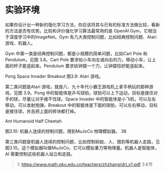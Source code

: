 # 实验环境

如果你设计出一种新的强化学习方法，你应该将其与已有的标准方法做比较，看新的方法是否有优势。比较和评价强化学习算法最常用的是 OpenAI Gym，它相当于深度学习中的ImageNet。Gym 有几大类控制问题，比如经典控制问题、Atari 游戏、机器人。

Gym 中第一类是经典控制问题，都是小规模的简单问题，比如Cart Pole 和Pendulum，见图 3.8。Cart Pole 要求给小车向左或向右的力，移动小车，让上面的杆子能竖起来。Pendulum 要求给钟摆一个力，让钟摆恰好能竖起来。

Pong   Space   Invader Breakout
图3.9: Atari 游戏。

第二类问题是Atari 游戏，就是八、九十年代小霸王游戏机上拿手柄玩的那种游戏，见图 3.9。Pong 中的智能体是乒乓球拍，球拍可以上下运动，目标是接住对手的球，尽量让对手接不住球。Space Invader 中的智能体是小飞机，可以左右移动，可以发射炮弹。Breakout 中的智能体是下面的球拍，可以左右移动，目标是接住球，并且把上面的砖块都打掉。

Ant   Humanoid   Half Cheetah

图3.10: 机器人连续的控制问题，用到MuJoCo 物理模拟器。
38

第三类问题是机器人连续的控制问题，比如控制蚂蚁、人、猎豹等机器人走路，见图3.10。这个模拟器叫做MuJoCo，它可以模拟重力等物理量。机器人是智能体，AI 需要控制这些机器人站立和走路。


> 1: https://www.math.pku.edu.cn/teachers/zhzhang/drl_v1.pdf 3.6节
